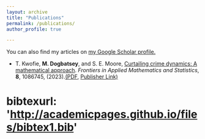 ```yaml
---
layout: archive
title: "Publications"
permalink: /publications/
author_profile: true

---
```


You can also find my articles on [my Google Scholar profile.](https://scholar.google.com/citations?user=avyudjUAAAAJ&hl=en)

* T. Kwofie, <strong>M. Dogbatsey</strong>, and  S. E. Moore, [Curtailing crime dynamics: A mathematical approach](/files/fams24.pdf). _Frontiers in Applied Mathematics and Statistics_, **8**, 1086745, (2023).[(PDF](/files/fams24.pdf), [Publisher Link)](https://www.frontiersin.org/journals/applied-mathematics-and-statistics/articles/10.3389/fams.2022.1086745/full)
# bibtexurl: 'http://academicpages.github.io/files/bibtex1.bib'
